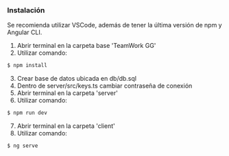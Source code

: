 ### Instalación
Se recomienda utilizar VSCode, además de tener la última versión de npm y Angular CLI.

1. Abrir terminal en la carpeta base 'TeamWork GG'
2. Utilizar comando:
```sh
$ npm install
```
3. Crear base de datos ubicada en db/db.sql
4. Dentro de server/src/keys.ts cambiar contraseña de conexión
5. Abrir terminal en la carpeta 'server'
6. Utilizar comando:

```sh
$ npm run dev
```
7. Abrir terminal en la carpeta 'client'
8. Utilizar comando:
```sh
$ ng serve
```
